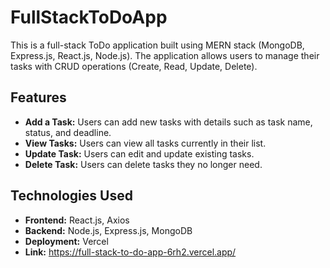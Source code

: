 
# FullStackToDoApp

This is a full-stack ToDo application built using MERN stack (MongoDB, Express.js, React.js, Node.js). The application allows users to manage their tasks with CRUD operations (Create, Read, Update, Delete).

## Features

- **Add a Task:** Users can add new tasks with details such as task name, status, and deadline.
- **View Tasks:** Users can view all tasks currently in their list.
- **Update Task:** Users can edit and update existing tasks.
- **Delete Task:** Users can delete tasks they no longer need.

## Technologies Used

- **Frontend:** React.js, Axios
- **Backend:** Node.js, Express.js, MongoDB
- **Deployment:** Vercel
- **Link:** https://full-stack-to-do-app-6rh2.vercel.app/
